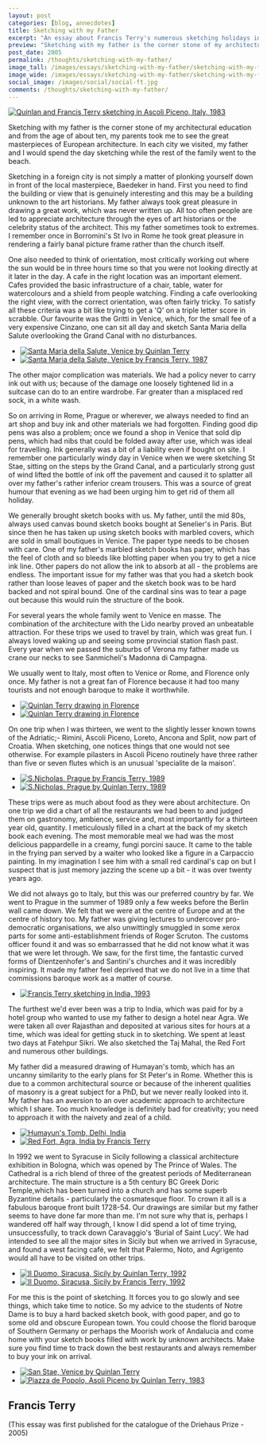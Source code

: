 ```yaml
---
layout: post
categories: [blog, annecdotes]
title: Sketching with my Father
excerpt: "An essay about Francis Terry's numerous sketching holidays in Italy and other European cities with this father the classical architect Quinlan Terry CBE"
preview: "Sketching with my father is the corner stone of my architectural education and from about the age of ten my parents took me to see the great master pieces of European architecture. In each city we visited, my father and I would spend the day sketching..."
post_date: 2005
permalink: /thoughts/sketching-with-my-father/
image_tall: /images/essays/sketching-with-my-father/sketching-with-my-father-800x600.jpg
image_wide: /images/essays/sketching-with-my-father/sketching-with-my-father-800x400.jpg
social_image: /images/social/social-ft.jpg
comments: /thoughts/sketching-with-my-father/
---
```


<a class="fancybox" rel="group" href="/images/essays/sketching-with-my-father/sketchingwithmyfather1.jpg" title="Quinlan and Francis Terry sketching in Ascoli Piceno, Italy, 1983">
	<img src="/images/essays/sketching-with-my-father/sketchingwithmyfather1.jpg" alt="Quinlan and Francis Terry sketching in Ascoli Piceno, Italy, 1983" class="half-inset" />
</a>

<p>
Sketching with my father is the corner stone of my architectural education and from the age of about ten, my parents took me to see the great masterpieces of European architecture.  In each city we visited, my father and I would spend the day sketching while the rest of the family went to the beach.
</p><p>
Sketching in a foreign city is not simply a matter of plonking yourself down in front of the local masterpiece, Baedeker in hand.  First you need to find the building or view that is genuinely interesting and this may be a building unknown to the art historians.  My father always took great pleasure in drawing a great work, which was never written up.  All too often people are led to appreciate architecture through the eyes of art historians or the celebrity status of the architect.  This my father sometimes took to extremes.  I remember once in Borromini's St Ivo in Rome he took great pleasure in rendering a fairly banal picture frame rather than the church itself.
</p><p>
One also needed to think of orientation, most critically working out where the sun would be in three hours time so that you were not looking directly at it later in the day. A cafe in the right location was an important element.  Cafes provided the basic infrastructure of a chair, table, water for watercolours and a shield from people watching.  Finding a cafe overlooking the right view, with the correct orientation, was often fairly tricky.  To satisfy all these criteria was a bit like trying to get a 'Q' on a triple letter score in scrabble.  Our favourite was the Gritti in Venice, which, for the small fee of a very expensive Cinzano, one can sit all day and sketch Santa Maria della Salute overlooking the Grand Canal with no disturbances.
</p>

<ul class="list">
<li class="half">
<a class="fancybox" rel="group" href="/images/essays/sketching-with-my-father/santa-maria-della-salute-venice.jpg"  title="Santa Maria della Salute, Venice by Quinlan Terry">
<img src="/images/essays/sketching-with-my-father/thumbs/santa-maria-della-salute-venice.jpg" alt="Santa Maria della Salute, Venice by Quinlan Terry" />
</a>
</li>
<li class="half">
<a class="fancybox" rel="group" href="/images/essays/sketching-with-my-father/santa-maria-della-salute-venice-ft-2.jpg" title="Santa Maria della Salute, Venice by Francis Terry, 1987">
<img src="/images/essays/sketching-with-my-father/thumbs/santa-maria-della-salute-venice-ft-2.jpg" alt="Santa Maria della Salute, Venice by Francis Terry, 1987" />
</a>
</li>
</ul>

<p>	 
The other major complication was materials.  We had a policy never to carry ink out with us; because of the damage one loosely tightened lid in a suitcase can do to an entire wardrobe.  Far greater than a misplaced red sock, in a white wash.
</p><p>
So on arriving in Rome, Prague or wherever, we always needed to find an art shop and buy ink and other materials we had forgotten. Finding good dip pens was also a problem; once we found a shop in Venice that sold dip pens, which had nibs that could be folded away after use, which was ideal for travelling.  Ink generally was a bit of a liability even if bought on site.  I remember one particularly windy day in Venice when we were sketching St Stae, sitting on the steps by the Grand Canal, and a particularly strong gust of wind lifted the bottle of ink off the pavement and caused it to splatter all over my father's rather inferior cream trousers.  This was a source of great humour that evening as we had been urging him to get rid of them all holiday.
</p><p>
We generally brought sketch books with us. My father, until the mid 80s, always used canvas bound sketch books bought at Senelier's in Paris.  But since then he has taken up using sketch books with marbled covers, which are sold in small boutiques in Venice.  The paper type needs to be chosen with care.  One of my father's marbled sketch books has paper, which has the feel of cloth and so bleeds like blotting paper when you try to get a nice ink line.  Other papers do not allow the ink to absorb at all - the problems are endless.  The important issue for my father was that you had a sketch book rather than loose leaves of paper and the sketch book was to be hard backed and not spiral bound.  One of the cardinal sins was to tear a page out because this would ruin the structure of the book.
</p><p>
For several years the whole family went to Venice en masse.  The combination of the architecture with the Lido nearby proved an unbeatable attraction.  For these trips we used to travel by train, which was great fun.  I always loved waking up and seeing some provincial station flash past.  Every year when we passed the suburbs of Verona my father made us crane our necks to see Sanmicheli's Madonna di Campagna.
</p><p>
We usually went to Italy, most often to Venice or Rome, and Florence only once.  My father is not a great fan of Florence because it had too many tourists and not enough baroque to make it worthwhile.
</p>

<ul class="list">
<li class="half">
<a class="fancybox" rel="group" href="/images/essays/sketching-with-my-father/quinlan-terry-drawing-in-florence-1.jpg" title="Quinlan Terry drawing in Florence">
<img src="/images/essays/sketching-with-my-father/thumbs/quinlan-terry-drawing-in-florence-1.jpg" alt="Quinlan Terry drawing in Florence" />
</a>
</li>
<li class="half">
<a class="fancybox" rel="group" href="/images/essays/sketching-with-my-father/quinlan-terry-drawing-in-florence-2.jpg" title="Quinlan Terry drawing in Florence">
<img src="/images/essays/sketching-with-my-father/thumbs/quinlan-terry-drawing-in-florence-2-b.jpg" alt="Quinlan Terry drawing in Florence" />
</a>
</li>
</ul>

<p>	 
On one trip when I was thirteen, we went to the slightly lesser known towns of the Adriatic;- Rimini, Ascoli Piceno, Loreto, Ancona and Split, now part of Croatia.  When sketching, one notices things that one would not see otherwise.  For example pilasters in Ascoli Piceno routinely have three rather than five or seven flutes which is an unusual 'specialite de la maison'.
</p>

<ul class="list">
<li class="half">
<a class="fancybox" rel="group" href="/images/essays/sketching-with-my-father/s-nicholas-prague-ft.jpg" title="S.Nicholas, Prague by Francis Terry, 1989">
<img src="/images/essays/sketching-with-my-father/thumbs/s-nicholas-prague-ft.jpg" alt="S.Nicholas, Prague by Francis Terry, 1989" />
</a>
</li>
<li class="half">
<a class="fancybox" rel="group" href="/images/essays/sketching-with-my-father/s-nicholas-prague.jpg" title="S.Nicholas, Prague by Quinlan Terry, 1989">
<img src="/images/essays/sketching-with-my-father/thumbs/s-nicholas-prague.jpg" alt="S.Nicholas, Prague by Quinlan Terry, 1989" />
</a>
</li>
</ul>

<p>	 
These trips were as much about food as they were about architecture.  On one trip we did a chart of all the restaurants we had been to and judged them on gastronomy, ambience, service and, most importantly for a thirteen year old, quantity.  I meticulously filled in a chart at the back of my sketch book each evening.  The most memorable meal we had was the most delicious pappardelle in a creamy, fungi porcini sauce.  It came to the table in the frying pan served by a waiter who looked like a figure in a Carpaccio painting.  In my imagination I see him with a small red cardinal's cap on but I suspect that is just memory jazzing the scene up a bit - it was over twenty years ago.
</p><p>
We did not always go to Italy, but this was our preferred country by far.  We went to Prague in the summer of 1989 only a few weeks before the Berlin wall came down. We felt that we were at the centre of Europe and at the centre of history too.  My father was giving lectures to undercover pro-democratic organisations, we also unwittingly smuggled in some xerox parts for some anti-establishment friends of Roger Scruton.  The customs officer found it and was so embarrassed that he did not know what it was that we were let through.  We saw, for the first time, the fantastic curved forms of Dientzenhofer's and Santini's churches and it was incredibly inspiring.  It made my father feel deprived that we do not live in a time that commissions baroque work as a matter of course.
</p>

<ul class="list">
<li class="full">
<a class="fancybox" rel="group" href="/images/essays/sketching-with-my-father/francis-terry-sketching-in-india-1993.jpg" title="Francis Terry sketching in India, 1993">
<img src="/images/essays/sketching-with-my-father/thumbs/francis-terry-sketching-in-india-1993-b.jpg" alt="Francis Terry sketching in India, 1993" />
</a>
</li>
</ul>


<p> 
The furthest we'd ever been was a trip to India, which was paid for by a hotel group who wanted to use my father to design a hotel near Agra.  We were taken all over Rajasthan and deposited at various sites for hours at a time, which was ideal for getting stuck in to sketching.  We spent at least two days at Fatehpur Sikri.  We also sketched the Taj Mahal, the Red Fort and numerous other buildings.
</p><p>
My father did a measured drawing of Humayan's tomb, which has an uncanny similarity to the early plans for St Peter's in Rome.  Whether this is due to a common architectural source or because of the inherent qualities of masonry is a great subject for a PhD, but we never really looked into it.  My father has an aversion to an over academic approach to architecture which I share. Too much knowledge is definitely bad for creativity; you need to approach it with the naivety and zeal of a child.
</p>

<ul class="list">
<li class="half">
<a class="fancybox" rel="group" href="/images/essays/sketching-with-my-father/humayuns-tomb-delhi.jpg" title="Humayun's Tomb, Delhi, India">
<img src="/images/essays/sketching-with-my-father/thumbs/humayuns-tomb-delhi.jpg" alt="Humayun's Tomb, Delhi, India" />
</a>
</li>
<li class="half">
<a class="fancybox" rel="group" href="/images/essays/sketching-with-my-father/red-fort-agra-india-alt.jpg" title="Red Fort, Agra, India by Francis Terry">
<img src="/images/essays/sketching-with-my-father/thumbs/red-fort-agra-india-alt.jpg" alt="Red Fort, Agra, India by Francis Terry" />
</a>
</li>
</ul>

<p>
In 1992 we went to Syracuse in Sicily following a classical architecture exhibition in Bologna, which was opened by The Prince of Wales.  The Cathedral is a rich blend of three of the greatest periods of Mediterranean architecture.  The main structure is a 5th century BC Greek Doric Temple,which has been turned into a church and has some superb Byzantine details - particularly the cosmatesque floor.  To crown it all is a fabulous baroque front built 1728-54.  Our drawings are similar but my father seems to have done far more than me.  I'm not sure why that is, perhaps I wandered off half way through, I know I did spend a lot of time trying, unsuccessfully, to track down Caravaggio's ‘Burial of Saint Lucy’.  We had intended to see all the major sites in Sicily but when we arrived in Syracuse, and found a west facing café, we felt that Palermo, Noto, and Agrigento would all have to be visited on other trips.
</p>


<ul class="list">
<li class="half">
<a class="fancybox" rel="group" href="/images/essays/sketching-with-my-father/il-duomo-siracusa-sicily-qt.jpg" title="Il Duomo, Siracusa, Sicily by Quinlan Terry, 1992">
<img src="/images/essays/sketching-with-my-father/thumbs/il-duomo-siracusa-sicily-qt.jpg" alt="Il Duomo, Siracusa, Sicily by Quinlan Terry, 1992" />
</a>
</li>
<li class="half">
<a class="fancybox" rel="group" href="/images/essays/sketching-with-my-father/il-duomo-siracusa-sicily-ft.jpg" title="Il Duomo, Siracusa, Sicily by Francis Terry, 1992">
<img src="/images/essays/sketching-with-my-father/thumbs/il-duomo-siracusa-sicily-ft.jpg" alt="Il Duomo, Siracusa, Sicily by Francis Terry, 1992" />
</a>
</li>
</ul>

<p>
For me this is the point of sketching.  It forces you to go slowly and see things, which take time to notice. So my advice to the students of Notre Dame is to buy a hard backed sketch book, with good paper, and go to some old and obscure European town.  You could choose the florid baroque of Southern Germany or perhaps the Moorish work of Andalucia and come home with your sketch books filled with work by unknown architects.  Make sure you find time to track down the best restaurants and always remember to buy your ink on arrival.
</p>

<ul class="list">
<li class="half">
<a class="fancybox" rel="group" href="/images/essays/sketching-with-my-father/san-stae-venice.jpg" title="San Stae, Venice by Quinlan Terry">
<img src="/images/essays/sketching-with-my-father/thumbs/san-stae-venice.jpg" alt="San Stae, Venice by Quinlan Terry" />
</a>
</li>
<li class="half">
<a class="fancybox" rel="group" href="/images/essays/sketching-with-my-father/piazza-de-popolo-asoli-piceno.jpg" title="Piazza de Popolo, Asoli Piceno by Quinlan Terry, 1983">
<img src="/images/essays/sketching-with-my-father/thumbs/piazza-de-popolo-asoli-piceno.jpg" alt="Piazza de Popolo, Asoli Piceno by Quinlan Terry, 1983" />
</a>
</li>
</ul>

<h2>Francis Terry</h2>
<p>
(This essay was first published for the catalogue of the Driehaus Prize - 2005)
</p>